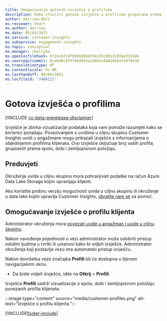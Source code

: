 ```yaml
---
title: Omogućavanje gotovih izvješća o profilima
description: Kako stvoriti gotova izvješća o profilima grupirana prema spolu, dobi i županiji ili regiji podrijetla.
author: darrinw-docs
ms.reviewer: mhart
ms.author: darrinw
ms.date: 05/03/2021
ms.service: customer-insights
ms.subservice: engagement-insights
ms.topic: conceptual
ms.manager: shellyha
ms.openlocfilehash: bf2ec67c9fb99918b87841d3c0b131934e31b58b
ms.sourcegitcommit: 0ceb46c4f57ab49d3a2ebb1c8a816bbafe979e3d
ms.translationtype: HT
ms.contentlocale: hr-HR
ms.lasthandoff: 09/09/2021
ms.locfileid: "7486111"
---
```

# <a name="out-of-box-profile-reports"></a>Gotova izvješća o profilima

[!INCLUDE [cc-beta-prerelease-disclaimer](includes/cc-beta-prerelease-disclaimer.md)]

Izvješće je zbirka vizualizacije podataka koja vam pomaže razumjeti kako se korisnici ponašaju. Povezivanjem s uvidima u ciljnu skupinu Customer Insights uvidi u angažmane mogu prikazati izvješće s informacijama o objedinjenim profilima klijenata. Ovo izvješće uključuje broj vaših profila, grupiranih prema spolu, dobi i zemljopisnom položaju.

## <a name="prerequisites"></a>Preduvjeti

Okruženje uvida u ciljnu skupinu mora pohranjivati podatke na račun Azure Data Lake Storage kojim upravljaju klijenti.

Ako koristite probnu verziju mogućnosti uvida u ciljnu skupinu ili okruženje u data lake kojim upravlja Customer Insights, [obratite nam se](https://go.microsoft.com/fwlink/?linkid=2145734) za pomoć.  


## <a name="enable-the-customer-profile-report"></a>Omogućavanje izvješće o profilu klijenta

Administrator okruženja mora [povezati uvide u angažman i uvide u ciljnu skupinu](integrate-audience-insights-engagement-insights.md).

Nakon navođenja pojedinosti o vezi administrator može odobriti pristup ostalim ljudima u tvrtki ili ustanovi kako bi vidjeli izvješće. Administrator okruženja koji postavlja vezu ima automatski pristup izvješću. 

Nakon dovršetka veze značajka **Profili** bit će dostupna u lijevom navigacijskom oknu. 

- Da biste vidjeli izvješće, idite na **Otkrij** > **Profili**.

Izvješće **Profili** sadrži vizualizacije o spolu, dobi i zemljopisnom položaju povezanih profila klijenata.

:::image type="content" source="media/customer-profiles.png" alt-text="Izvješće o profilu klijenta.":::

[!INCLUDE[footer-include](../includes/footer-banner.md)]